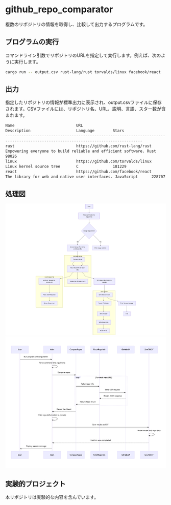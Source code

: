 # github_repo_comparator

複数のリポジトリの情報を取得し、比較して出力するプログラムです。

## プログラムの実行

コマンドライン引数でリポジトリのURLを指定して実行します。例えば、次のように実行します。

```bash
cargo run -- output.csv rust-lang/rust torvalds/linux facebook/react
```

## 出力

指定したリポジトリの情報が標準出力に表示され、output.csvファイルに保存されます。CSVファイルには、リポジトリ名、URL、説明、言語、スター数が含まれます。

```
Name                           URL                                                Description                    Language        Stars
----------------------------------------------------------------------------------------------------------------------------------
rust                           https://github.com/rust-lang/rust                  Empowering everyone to build reliable and efficient software. Rust            98026   
linux                          https://github.com/torvalds/linux                  Linux kernel source tree       C               181229
react                          https://github.com/facebook/react                  The library for web and native user interfaces. JavaScript      228707
```

## 処理図

![処理フロー](/doc/mermaid-diagram-2024-10-30-223631.png)
![シーケンス図](/doc/mermaid-diagram-2024-10-30-224818.png)


## 実験的プロジェクト

本リポジトリは実験的な内容を含んでいます。

